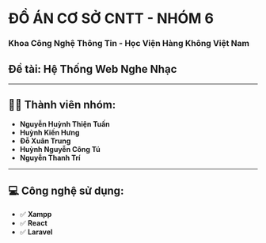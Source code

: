 # ĐỒ ÁN CƠ SỞ CNTT - NHÓM 6

### Khoa Công Nghệ Thông Tin - Học Viện Hàng Không Việt Nam

## Đề tài: Hệ Thống Web Nghe Nhạc

---

## 🧑‍🎓 Thành viên nhóm:
- **Nguyễn Huỳnh Thiện Tuấn**
- **Huỳnh Kiến Hưng**
- **Đỗ Xuân Trung**
- **Huỳnh Nguyễn Công Tú**
- **Nguyễn Thanh Trí**

---

## 💻 Công nghệ sử dụng:
- ✅ **Xampp**
- ✅ **React**
- ✅ **Laravel**

